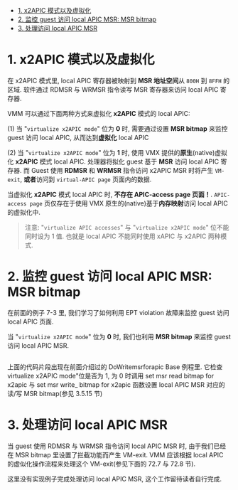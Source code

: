 
<!-- @import "[TOC]" {cmd="toc" depthFrom=1 depthTo=6 orderedList=false} -->

<!-- code_chunk_output -->

- [1. x2APIC 模式以及虚拟化](#1-x2apic-模式以及虚拟化)
- [2. 监控 guest 访问 local APIC MSR: MSR bitmap](#2-监控-guest-访问-local-apic-msr-msr-bitmap)
- [3. 处理访问 local APIC MSR](#3-处理访问-local-apic-msr)

<!-- /code_chunk_output -->

# 1. x2APIC 模式以及虚拟化

在 x2APIC 模式里, local APIC 寄存器被映射到 **MSR 地址空间**从 `800H` 到 `8FFH` 的区域. 软件通过 RDMSR 与 WRMSR 指令读写 MSR 寄存器来访问 local APIC 寄存器.

VMM 可以通过下面两种方式来虚拟化 **x2APIC** 模式的 local APIC:

(1) 当 "`virtualize x2APIC mode`" 位为 **0** 时, 需要通过设置 **MSR bitmap** 来监控 guest 访问 local APIC, 从而达到**虚拟化** local APIC

(2) 当 "`virtualize x2APIC mode`" 位为 **1** 时, 使用 VMX 提供的**原生**(native)虚拟化 **x2APIC** 模式 local APIC. 处理器将拟化 guest 基于 **MSR** 访问 local APIC 寄存器.  而 Guest 使用 **RDMSR** 和 **WRMSR** 指令访问 x2APIC MSR 时将产生 `VM-exit`, **或者**访问到 `virtual-APIC page` 页面内的数据.

当虚拟化 **x2APIC** 模式 local APIC 时, **不存在 APIC-access page 页面！**. `APIC-access page` 页仅存在于使用 VMX 原生的(native)基于**内存映射**访问 local APIC 的虚拟化中.

>注意: "`virtualize APIC accesses`" 与 "`virtualize x2APIC mode`" 位不能同时设为 1 值. 也就是 local APIC 不能同时使用 xAPIC 与 x2APIC 两种模式.

# 2. 监控 guest 访问 local APIC MSR: MSR bitmap

在前面的例子 7-3 里, 我们学习了如何利用 EPT violation 故障来监控 guest 访问 local APIC 页面.

当 "`virtualize x2APIC mode`" 位为 **0** 时, 我们也利用 **MSR bitmap** 来监控 guest 访问 local APIC MSR.

```x86asm

```

上面的代码片段出现在前面介绍过的 DoWritemsrforapic Base 例程里. 它检查  virtualize x2APIC mode"位是否为 1, 为 0 时调用 set msr read bitmap for x2apic 与  set msr write_ bitmap for x2apic 函数设置 local APIC MSR 对应的读/写 MSR bitmap(参见 3.5.15 节)

# 3. 处理访问 local APIC MSR

当 guest 使用 RDMSR 与 WRMSR 指令访问 local APIC MSR 时, 由于我们已经在 MSR bitmap 里设置了拦截功能而产生 VM-exit. VMM 应该根据 local APIC 的虚似化操作流程来处理这个 VM-exit(参见下面的 72.7 与 72.8 节).

这里没有实现例子完成处理访问 local APIC MSR, 这个工作留待读者自行完成.

